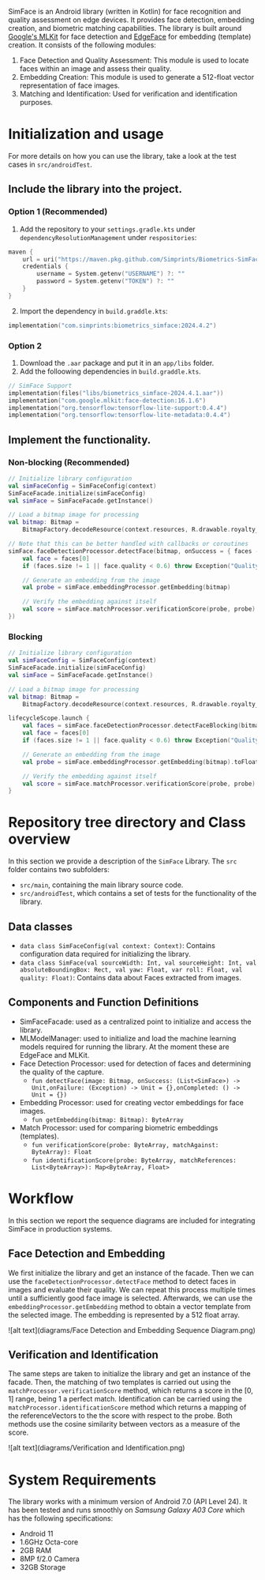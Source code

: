 SimFace is an Android library (written in Kotlin) for face recognition and quality assessment on
edge devices. It provides face detection, embedding creation, and biometric matching capabilities.
The library is built
around [Google's MLKit](https://developers.google.com/ml-kit/vision/face-detection) for face
detection and [EdgeFace](https://github.com/otroshi/edgeface) for embedding (template) creation. It
consists of the following modules:

1. Face Detection and Quality Assessment: This module is used to locate faces within an image and
   assess their quality.
2. Embedding Creation: This module is used to generate a 512-float vector representation of face
   images.
3. Matching and Identification: Used for verification and identification purposes.

# Initialization and usage

For more details on how you can use the library, take a look at the test cases in
```src/androidTest```.

## Include the library into the project.

### Option 1 (Recommended)

1. Add the repository to your ```settings.gradle.kts``` under ```dependencyResolutionManagement``` under ```respositories```:

```kotlin
maven {
    url = uri("https://maven.pkg.github.com/Simprints/Biometrics-SimFace")
    credentials {
        username = System.getenv("USERNAME") ?: ""
        password = System.getenv("TOKEN") ?: ""
    }
}
```

2. Import the dependency in ```build.graddle.kts```:

```kotlin
implementation("com.simprints:biometrics_simface:2024.4.2")
```

### Option 2

1. Download the ```.aar``` package and put it in an ```app/libs``` folder.
2. Add the folloowing dependencies in ```build.graddle.kts```.

```kotlin
// SimFace Support
implementation(files("libs/biometrics_simface-2024.4.1.aar"))
implementation("com.google.mlkit:face-detection:16.1.6")
implementation("org.tensorflow:tensorflow-lite-support:0.4.4")
implementation("org.tensorflow:tensorflow-lite-metadata:0.4.4")
```

## Implement the functionality.

### Non-blocking (Recommended)

```kotlin
// Initialize library configuration
val simFaceConfig = SimFaceConfig(context)
SimFaceFacade.initialize(simFaceConfig)
val simFace = SimFaceFacade.getInstance()

// Load a bitmap image for processing
val bitmap: Bitmap =
    BitmapFactory.decodeResource(context.resources, R.drawable.royalty_free_good_face)

// Note that this can be better handled with callbacks or coroutines
simFace.faceDetectionProcessor.detectFace(bitmap, onSuccess = { faces ->
    val face = faces[0]
    if (faces.size != 1 || face.quality < 0.6) throw Exception("Quality not sufficient")

    // Generate an embedding from the image
    val probe = simFace.embeddingProcessor.getEmbedding(bitmap)

    // Verify the embedding against itself
    val score = simFace.matchProcessor.verificationScore(probe, probe)
})
```

### Blocking

```kotlin
// Initialize library configuration
val simFaceConfig = SimFaceConfig(context)
SimFaceFacade.initialize(simFaceConfig)
val simFace = SimFaceFacade.getInstance()

// Load a bitmap image for processing
val bitmap: Bitmap =
    BitmapFactory.decodeResource(context.resources, R.drawable.royalty_free_good_face)

lifecycleScope.launch {
    val faces = simFace.faceDetectionProcessor.detectFaceBlocking(bitmap)
    val face = faces[0]
    if (faces.size != 1 || face.quality < 0.6) throw Exception("Quality not sufficient")

    // Generate an embedding from the image
    val probe = simFace.embeddingProcessor.getEmbedding(bitmap).toFloatArray()

    // Verify the embedding against itself
    val score = simFace.matchProcessor.verificationScore(probe, probe)
}
```

# Repository tree directory and Class overview

In this section we provide a description of the ```SimFace``` Library. The ```src``` folder contains
two subfolders:

- ```src/main```, containing the main library source code.
- ```src/androidTest```, which contains a set of tests for the functionality of the library.

## Data classes

- ```data class SimFaceConfig(val context: Context)```: Contains configuration data required for
  initializing the library.
- ```data class SimFace(val sourceWidth: Int, val sourceHeight: Int, val absoluteBoundingBox: Rect, val yaw: Float, var roll: Float, val quality: Float)```:
Contains data about Faces extracted from images.

## Components and Function Definitions

- SimFaceFacade: used as a centralized point to initialize and access the library.
- MLModelManager: used to initialize and load the machine learning models required for running the
  library. At the moment these are EdgeFace and MLKit.
- Face Detection Processor: used for detection of faces and determining the quality of the capture.
    - ```fun detectFace(image: Bitmap, onSuccess: (List<SimFace>) -> Unit,onFailure: (Exception) -> Unit = {},onCompleted: () -> Unit = {})```
- Embedding Processor: used for creating vector embeddings for face images.
    - ```fun getEmbedding(bitmap: Bitmap): ByteArray```
- Match Processor: used for comparing biometric embeddings (templates).
    - ```fun verificationScore(probe: ByteArray, matchAgainst: ByteArray): Float```
    - ```fun identificationScore(probe: ByteArray, matchReferences: List<ByteArray>): Map<ByteArray, Float>```

# Workflow

In this section we report the sequence diagrams are included for integrating SimFace in production
systems.

## Face Detection and Embedding

We first initialize the library and get an instance of the facade. Then we can use the
```faceDetectionProcessor.detectFace``` method to detect faces in images and evaluate their quality.
We can repeat this process multiple times until a sufficiently good face image is selected.
Afterwards, we can use the ```embeddingProcessor.getEmbedding``` method to obtain a vector template
from the selected image. The embedding is represented by a 512 float array.

![alt text](diagrams/Face Detection and Embedding Sequence Diagram.png)

## Verification and Identification

The same steps are taken to initialize the library and get an instance of the facade. Then, the
matching of two templates is carried out using the ```matchProcessor.verificationScore``` method,
which returns a score in the [0, 1] range, being 1 a perfect match. Identification can be carried
using the ```matchProcessor.identificationScore``` method which returns a mapping of the
referenceVectors to the the score with respect to the probe. Both methods use the cosine similarity
between vectors as a measure of the score.

![alt text](diagrams/Verification and Identification.png)

# System Requirements

The library works with a minimum version of Android 7.0 (API Level 24). It has been tested and runs
smoothly on *Samsung Galaxy A03 Core* which has the following specifications:

- Android 11
- 1.6GHz Octa-core
- 2GB RAM
- 8MP f/2.0 Camera
- 32GB Storage



